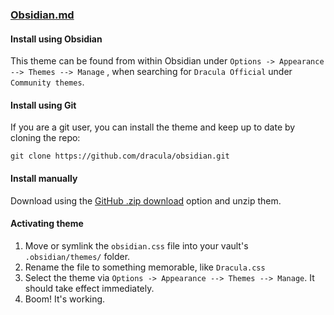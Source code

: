 ### [Obsidian.md](http://obsidian.md)

#### Install using Obsidian

This theme can be found from within Obsidian under `Options -> Appearance --> Themes --> Manage` , when searching for `Dracula Official` under `Community themes`.

#### Install using Git

If you are a git user, you can install the theme and keep up to date by cloning the repo:
```
git clone https://github.com/dracula/obsidian.git
```

#### Install manually

Download using the [GitHub .zip download](https://github.com/dracula/obsidian/archive/main.zip) option and unzip them.

#### Activating theme

1. Move or symlink the `obsidian.css` file into your vault's `.obsidian/themes/` folder.
2. Rename the file to something memorable, like `Dracula.css`
3. Select the theme via `Options -> Appearance --> Themes --> Manage`. It should take effect immediately.
4. Boom! It's working.
